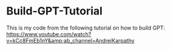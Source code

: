 # Build-GPT-Tutorial
This is my code from the following tutorial on how to build GPT: https://www.youtube.com/watch?v=kCc8FmEb1nY&amp;ab_channel=AndrejKarpathy
